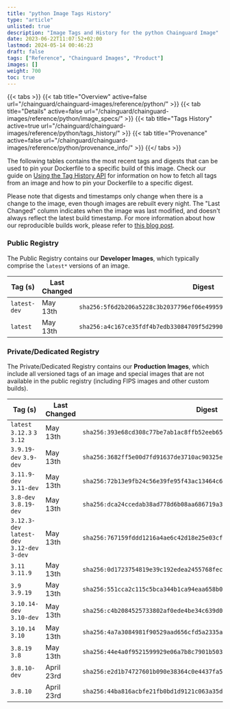 ```yaml
---
title: "python Image Tags History"
type: "article"
unlisted: true
description: "Image Tags and History for the python Chainguard Image"
date: 2023-06-22T11:07:52+02:00
lastmod: 2024-05-14 00:46:23
draft: false
tags: ["Reference", "Chainguard Images", "Product"]
images: []
weight: 700
toc: true
---
```


{{< tabs >}}
{{< tab title="Overview" active=false url="/chainguard/chainguard-images/reference/python/" >}}
{{< tab title="Details" active=false url="/chainguard/chainguard-images/reference/python/image_specs/" >}}
{{< tab title="Tags History" active=true url="/chainguard/chainguard-images/reference/python/tags_history/" >}}
{{< tab title="Provenance" active=false url="/chainguard/chainguard-images/reference/python/provenance_info/" >}}
{{</ tabs >}}

The following tables contains the most recent tags and digests that can be used to pin your Dockerfile to a specific build of this image. Check our guide on [Using the Tag History API](/chainguard/chainguard-images/using-the-tag-history-api/) for information on how to fetch all tags from an image and how to pin your Dockerfile to a specific digest.

Please note that digests and timestamps only change when there is a change to the image, even though images are rebuilt every night. The "Last Changed" column indicates when the image was last modified, and doesn't always reflect the latest build timestamp. For more information about how our reproducible builds work, please refer to [this blog post](https://www.chainguard.dev/unchained/reproducing-chainguards-reproducible-image-builds).

### Public Registry
The Public Registry contains our **Developer Images**, which typically comprise the `latest*` versions of an image.

| Tag (s)       | Last Changed | Digest                                                                    |
|---------------|--------------|---------------------------------------------------------------------------|
|  `latest-dev` | May 13th     | `sha256:5f6d2b206a5228c3b2037796ef06e4995977d767de3358e4ef5856c6830f6c67` |
|  `latest`     | May 13th     | `sha256:a4c167ce35fdf4b7edb33084709f5d29906e3326e9cf13d1809ec032c847fad6` |


### Private/Dedicated Registry
The Private/Dedicated Registry contains our **Production Images**, which include all versioned tags of an image and special images that are not available in the public registry (including FIPS images and other custom builds).

| Tag (s)                                       | Last Changed | Digest                                                                    |
|-----------------------------------------------|--------------|---------------------------------------------------------------------------|
|  `latest` `3.12.3` `3` `3.12`                 | May 13th     | `sha256:393e68cd308c77be7ab1ac8ffb52eeb65fae3a639a7aba9b9419262dc4ba44e5` |
|  `3.9.19-dev` `3.9-dev`                       | May 13th     | `sha256:3682ff5e00d7fd91637de3710ac90325e3581c68ac4a97c994535b73c0656c75` |
|  `3.11.9-dev` `3.11-dev`                      | May 13th     | `sha256:72b13e9fb24c56e39fe95f43ac13464c6c9a6c342de62cbc61572114da01f7a0` |
|  `3.8-dev` `3.8.19-dev`                       | May 13th     | `sha256:dca24ccedab38ad778d6b08aa686719a3b835934afca5d6a6efeba3320be89a4` |
|  `3.12.3-dev` `latest-dev` `3.12-dev` `3-dev` | May 13th     | `sha256:767159fddd1216a4ae6c42d18e25e03cf2ad756afac5df2cfc8cb115f64e10ff` |
|  `3.11` `3.11.9`                              | May 13th     | `sha256:0d1723754819e39c192edea2455768fec20430f3c661527ccb74851446ff3a8d` |
|  `3.9` `3.9.19`                               | May 13th     | `sha256:551cca2c115c5bca344b1ca94eaa658b0f416098d919cce113cb533ccde079d8` |
|  `3.10.14-dev` `3.10-dev`                     | May 13th     | `sha256:c4b2084525733802af0ede4be34c639d0804ff5a69b6c2090a70e07edf8e5b6b` |
|  `3.10.14` `3.10`                             | May 13th     | `sha256:4a7a3084981f90529aad656cfd5a2335a4ed12adb336dbaff9a1fb9ec43de287` |
|  `3.8.19` `3.8`                               | May 13th     | `sha256:44e4a0f9521599929e06a7b8c7901b50302d0d2497aa5cac7e58327f0a7c7114` |
|  `3.8.10-dev`                                 | April 23rd   | `sha256:e2d1b74727601b090e38364c0e4437fa5e5dfb694977cee500fe1b05a82e43e4` |
|  `3.8.10`                                     | April 23rd   | `sha256:44ba816acbfe21fb0bd1d9121c063a35dca1ab51dc3a7d4025f96f58b416c132` |

